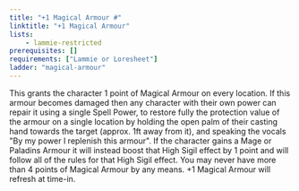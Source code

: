 ```yaml
---
title: "+1 Magical Armour #"
linktitle: "+1 Magical Armour"
lists:
    - lammie-restricted
prerequisites: []
requirements: ["Lammie or Loresheet"]
ladder: "magical-armour"
---
```

This grants the character 1 point of Magical Armour on every location. If this armour becomes damaged then any character with their own power can repair it using a single Spell Power, to restore fully the protection value of the armour on a single location by holding the open palm of their casting hand towards the target (approx. 1ft away from it), and speaking the vocals "By my power I replenish this armour". If the character gains a Mage or Paladins Armour it will instead boost that High Sigil effect by 1 point and will follow all of the rules for that High Sigil effect. You may never have more than 4 points of Magical Armour by any means. +1 Magical Armour will refresh at time-in.